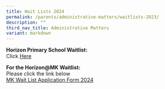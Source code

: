 ```yaml
---
title: Wait Lists 2024
permalink: /parents/administrative-matters/waitlists-2023/
description: ""
third_nav_title: Administrative Matters
variant: markdown
---
```

**Horizon Primary School Waitlist:**<br>
Click [Here](https://go.gov.sg/wla23)

**For the Horizon@MK Waitlist:**<br>
Please click the link below<br>
[MK Wait List Application Form 2024](https://go.gov.sg/horizonmkwaitlist)